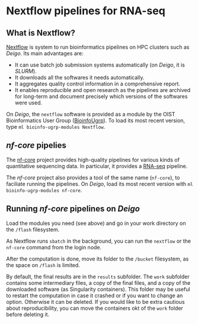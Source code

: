 Nextflow pipelines for RNA-seq
==============================

What is Nextflow?
-----------------

[Nextflow](https://www.nextflow.io/) is system to run bioinformatics pipelines on HPC clusters such as _Deigo_.  Its main advantages are:

 - It can use batch job submission systems automatically (on _Deigo_, it is _SLURM_).
 - It downloads all the softwares it needs automatically.
 - It aggregates quality control information in a comprehensive report.
 - It enables reproducible and open research as the pipelines are archived for long-term and document precisely which versions of the softwares were used.
 
On _Deigo_, the `nextflow` software is provided as a module by the OIST Bioinformatics User Group ([BioinfoUgrp](https://github.com/oist/BioinfoUgrp)).
To load its most recent version, type `ml bioinfo-ugrp-modules Nextflow`.

_nf-core_ pipelies
------------------

The [nf-core](https://www.nextflow.io/) project provides high-quality pipelines for various kinds of quantitative sequencing data. 
In particular, it provides a [RNA-seq](https://nf-co.re/rnaseq) pipeline.

The _nf-core_ project also provides a tool of the same name (`nf-core`), to faciliate running the pipelines.
On _Deigo_, load its most recent version with `ml bioinfo-ugrp-modules nf-core`.

Running _nf-core_ pipelines on _Deigo_
--------------------------------------

Load the modules you need (see above) and go in your work directory on the `/flash` filesystem.

As Nextflow runs `sbatch` in the background, you can run the `nextflow` or the `nf-core` command from the login node.

After the computation is done, move its folder to the `/bucket` filesystem, as the space on `/flash` is limited.

By default, the final results are in the `results` subfolder.
The `work` subfolder contains some intermediary files, a copy of the final files, and a copy of the downloaded software
(as Singularity containers).  This folder may be useful to restart the computation in case it crashed or if you want
to change an option.  Otherwise it can be deleted.  If you would like to be extra cautious about reproducibility,
you can move the containers okt of the `work` folder before deleting it.
